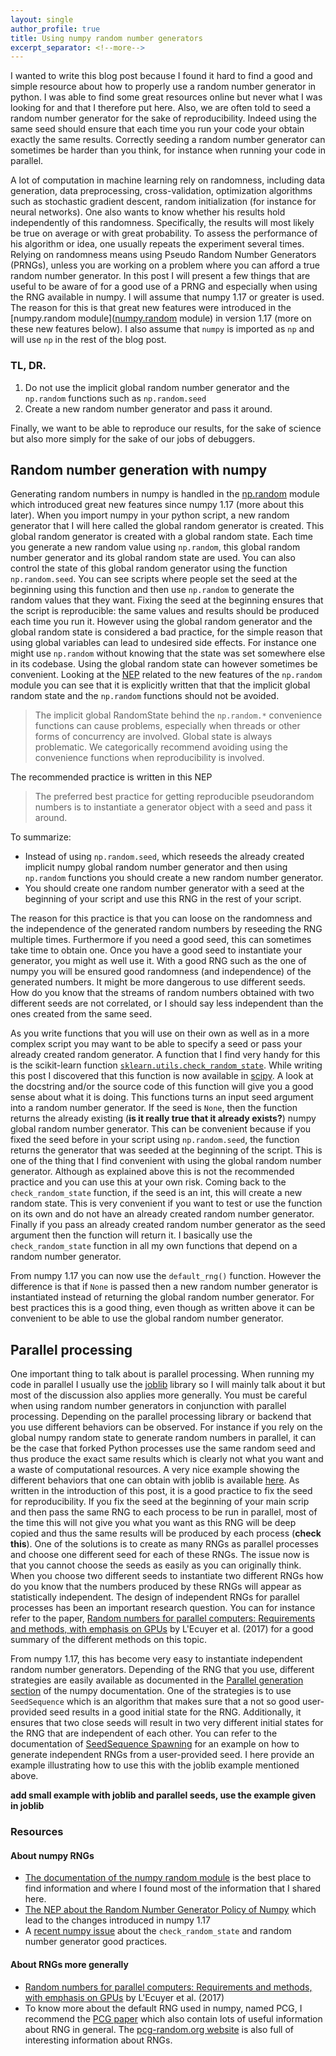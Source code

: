 ```yaml
---
layout: single
author_profile: true
title: Using numpy random number generators
excerpt_separator: <!--more-->
---
```


I wanted to write this blog post because I found it hard to find a good and simple resource about how to properly use a random number generator in python. I was able to find some great resources online but never what I was looking for and that I therefore put here. Also, we are often told to seed a random number generator for the sake of reproducibility. Indeed using the same seed should ensure that each time you run your code your obtain exactly the same results. Correctly seeding a random number generator can sometimes be harder than you think, for instance when running your code in parallel. 

A lot of computation in machine learning rely on randomness, including data generation, data preprocessing, cross-validation, optimization algorithms such as stochastic gradient descent, random initialization (for instance for neural networks). <!--more--> One also wants to know whether his results hold independently of this randomness. Specifically, the results will most likely be true on average or with great probability. To assess the performance of his algorithm or idea, one usually repeats the experiment several times. Relying on randomness means using Pseudo Random Number Generators (PRNGs), unless you are working on a problem where you can afford a true random number generator. In this post I will present a few things that are useful to be aware of for a good use of a PRNG and especially when using the RNG available in numpy. I will assume that numpy 1.17 or greater is used. The reason for this is that great new features were introduced in the [numpy.random module]([numpy.random](https://numpy.org/doc/1.18/reference/random/index.html) module) in version 1.17 (more on these new features below). I also assume that `numpy` is imported as `np` and will use `np` in the rest of the blog post.

### TL, DR.
1. Do not use the implicit global random number generator and the `np.random` functions such as `np.random.seed`
2. Create a new random number generator and pass it around.

Finally, we want to be able to reproduce our results, for the sake of science but also more simply for the sake of our jobs of debuggers.

## Random number generation with numpy
Generating random numbers in numpy is handled in the [np.random](https://numpy.org/doc/1.18/reference/random/index.html) module which introduced great new features since numpy 1.17 (more about this later). When you import numpy in your python script, a new random generator that I will here called the global random generator is created. This global random generator is created with a global random state. Each time you generate a new random value using `np.random`, this global random number generator and its global random state are used. You can also control the state of this global random generator using the function `np.random.seed`. You can see scripts where people set the seed at the beginning using this function and then use `np.random` to generate the random values that they want. Fixing the seed at the beginning ensures that the script is reproducible: the same values and results should be produced each time you run it. However using the global random generator and the global random state is considered a bad practice, for the simple reason that using global variables can lead to undesired side effects. For instance one might use `np.random` without knowing that the state was set somewhere else in its codebase. Using the global random state can however sometimes be convenient. Looking at the [NEP](https://numpy.org/neps/nep-0019-rng-policy.html#numpy-random) related to the new features of the `np.random` module you can see that it is explicitly written that that the implicit global random state and the `np.random` functions should not be avoided.

> The implicit global RandomState behind the `np.random.*` convenience functions can cause problems, especially when threads or other forms of concurrency are involved. Global state is always problematic. We categorically recommend avoiding using the convenience functions when reproducibility is involved.

The recommended practice is written in this NEP

> The preferred best practice for getting reproducible pseudorandom numbers is to instantiate a generator object with a seed and pass it around.

To summarize:
* Instead of using `np.random.seed`, which reseeds the already created implicit numpy global random number generator and then using `np.random` functions you should create a new random number generator.
* You should create one random number generator with a seed at the beginning of your script and use this RNG in the rest of your script.

The reason for this practice is that you can loose on the randomness and the independence of the generated random numbers by reseeding the RNG multiple times. Furthermore if you need a good seed, this can sometimes take time to obtain one. Once you have a good seed to instantiate your generator, you might as well use it. With a good RNG such as the one of numpy you will be ensured good randomness (and independence) of the generated numbers. It might be more dangerous to use different seeds. How do you know that the streams of random numbers obtained with two different seeds are not correlated, or I should say less independent than the ones created from the same seed.

As you write functions that you will use on their own as well as in a more complex script you may want to be able to specify a seed or pass your already created random generator. A function that I find very handy for this is the scikit-learn function [`sklearn.utils.check_random_state`](https://scikit-learn.org/stable/modules/generated/sklearn.utils.check_random_state.html). While writing this post I discovered that this function is now available in [scipy](https://github.com/scipy/scipy/blob/master/scipy/_lib/_util.py#L173). A look at the docstring and/or the source code of this function will give you a good sense about what it is doing. This functions turns an input seed argument into a random number generator. If the seed is `None`, then the function returns the already existing (**is it really true that it already exists?**) numpy global random number generator. This can be convenient because if you fixed the seed before in your script using `np.random.seed`, the function returns the generator that was seeded at the beginning of the script. This is one of the thing that I find convenient with using the global random number generator. Although as explained above this is not the recommended practice and you can use this at your own risk. Coming back to the `check_random_state` function, if the seed is an int, this will create a new random state. This is very convenient if you want to test or use the function on its own and do not have an already created random number generator. Finally if you pass an already created random number generator as the seed argument then the function will return it. I basically use the `check_random_state` function in all my own functions that depend on a random number generator.

From numpy 1.17 you can now use the `default_rng()` function. However the difference is that if `None` is passed then a new random number generator is instantiated instead of returning the global random number generator. For best practices this is a good thing, even though as written above it can be convenient to be able to use the global random number generator.

## Parallel processing

One important thing to talk about is parallel processing. When running my code in parallel I usually use the [joblib](https://joblib.readthedocs.io/en/latest/index.html) library so I will mainly talk about it but most of the discussion also applies more generally. You must be careful when using random number generators in conjunction with parallel processing. Depending on the parallel processing library or backend that you use different behaviors can be observed. For instance if you rely on the global numpy random state to generate random numbers in parallel, it can be the case that forked Python processes use the same random seed and thus produce the exact same results which is clearly not what you want and a waste of computational resources. A very nice example showing the different behaviors that one can obtain with joblib is available [here](https://joblib.readthedocs.io/en/latest/auto_examples/parallel_random_state.html). As written in the introduction of this post, it is a good practice to fix the seed for reproducibility. If you fix the seed at the beginning of your main scrip and then pass the same RNG to each process to be run in parallel, most of the time this will not give you what you want as this RNG will be deep copied and thus the same results will be produced by each process (**check this**). One of the solutions is to create as many RNGs as parallel processes and choose one different seed for each of these RNGs. The issue now is that you cannot choose the seeds as easily as you can originally think. When you choose two different seeds to instantiate two different RNGs how do you know that the numbers produced by these RNGs will appear as statistically independent. The design of independent RNGs for parallel processes has been an important research question. You can for instance refer to the paper, [Random numbers for parallel computers: Requirements and methods, with emphasis on GPUs](https://www.sciencedirect.com/science/article/pii/S0378475416300829) by L'Ecuyer et al. (2017) for a good summary of the different methods on this topic.

From numpy 1.17, this has become very easy to instantiate independent random number generators. Depending of the RNG that you use, different strategies are easily available as documented in the [Parallel generation section](https://docs.scipy.org/doc/numpy/reference/random/index.html?highlight=numpy%20random#parallel-generation) of the numpy documentation. One of the strategies is to use `SeedSequence` which is an algorithm that makes sure that a not so good user-provided seed results in a good initial state for the RNG. Additionally, it ensures that two close seeds will result in two very different initial states for the RNG that are independent of each other. You can refer to the documentation of [SeedSequence Spawning](https://docs.scipy.org/doc/numpy/reference/random/parallel.html#seedsequence-spawning) for an example on how to generate independent RNGs from a user-provided seed. I here provide an example illustrating how to use this with the joblib example mentioned above.

**add small example with joblib and parallel seeds, use the example given in joblib**


### Resources

#### About numpy RNGs
* [The documentation of the numpy random module](https://docs.scipy.org/doc/numpy/reference/random/index.html?highlight=numpy%20random) is the best place to find information and where I found most of the information that I shared here.
* [The NEP about the Random Number Generator Policy of Numpy](https://numpy.org/neps/nep-0019-rng-policy.html) which lead to the changes introduced in numpy 1.17
* A [recent numpy issue](https://github.com/numpy/numpy/issues/15322) about the `check_random_state` and random number generator good practices.

#### About RNGs more generally
* [Random numbers for parallel computers: Requirements and methods, with emphasis on GPUs](https://www.sciencedirect.com/science/article/pii/S0378475416300829) by L'Ecuyer et al. (2017)
* To know more about the default RNG used in numpy, named PCG, I recommend the [PCG paper](https://www.pcg-random.org/paper.html) which also contain lots of useful information about RNG in general. The [pcg-random.org website](https://www.pcg-random.org) is also full of interesting information about RNGs.